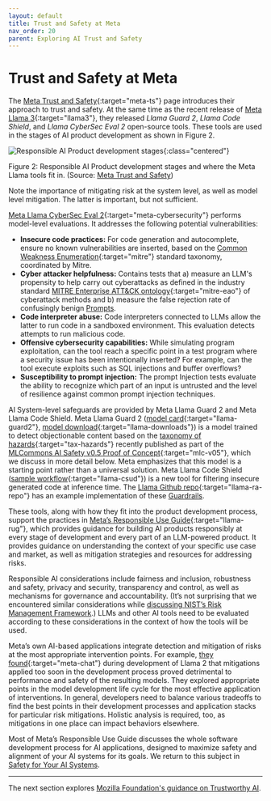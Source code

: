 ```yaml
---
layout: default
title: Trust and Safety at Meta
nav_order: 20
parent: Exploring AI Trust and Safety
---
```


# Trust and Safety at Meta

The [Meta Trust and Safety](https://llama.meta.com/trust-and-safety/){:target="meta-ts"} page introduces their approach to trust and safety. At the same time as the recent release of [Meta Llama 3](https://ai.meta.com/blog/meta-llama-3/){:target="llama3"}, they released _Llama Guard 2_, _Llama Code Shield_, and _Llama CyberSec Eval 2_ open-source tools. These tools are used in the stages of AI product development as shown in Figure 2.

![Responsible AI Product development stages]({{site.baseurl}}/assets/images/Meta-Llama-Responsible-LLM-Product-Development-Stages.jpg){:class="centered"}

<p class="caption">Figure 2: Responsible AI Product development stages and where the Meta Llama tools fit in. (Source: <a href="https://llama.meta.com/trust-and-safety/" target="meta-ts">Meta Trust and Safety</a>)
</p>

Note the importance of mitigating risk at the system level, as well as model level mitigation. The latter is important, but not sufficient.


[Meta Llama CyberSec Eval 2](https://ai.meta.com/research/publications/cyberseceval-2-a-wide-ranging-cybersecurity-evaluation-suite-for-large-language-models/){:target="meta-cybersecurity"} performs model-level evaluations. It addresses the following potential vulnerabilities:

* **Insecure code practices:** For code generation and autocomplete, ensure no known vulnerabilities are inserted, based on the [Common Weakness Enumeration](https://cwe.mitre.org/){:target="mitre"} standard taxonomy, coordinated by Mitre.
* **Cyber attacker helpfulness:** Contains tests that a) measure an LLM's propensity to help carry out cyberattacks as defined in the industry standard [MITRE Enterprise ATT&CK ontology](https://attack.mitre.org/){:target="mitre-eao"} of cyberattack methods and b) measure the false rejection rate of confusingly benign [Prompts]({{site.baseurl}}/glossary/#prompt).
* **Code interpreter abuse:** Code interpreters connected to LLMs allow the latter to run code in a sandboxed environment. This evaluation detects attempts to run malicious code.
* **Offensive cybersecurity capabilities:** While simulating program exploitation, can the tool reach a specific point in a test program where a security issue has been intentionally inserted? For example, can the tool execute exploits such as SQL injections and buffer overflows?
* **Susceptibility to prompt injection:** The prompt Injection tests evaluate the ability to recognize which part of an input is untrusted and the level of resilience against common prompt injection techniques.

AI System-level safeguards are provided by Meta Llama Guard 2 and Meta Llama Code Shield. Meta Llama Guard 2 ([model card](https://github.com/meta-llama/PurpleLlama/blob/main/Llama-Guard2/MODEL_CARD.md){:target="llama-guard2"}, [model download](https://llama.meta.com/llama-downloads/){:target="llama-downloads"}) is a model trained to detect objectionable content based on the [taxonomy of hazards](https://drive.google.com/file/d/1V8KFfk8awaAXc83nZZzDV2bHgPT8jbJY/view){:target="tax-hazards"} recently published as part of the [MLCommons AI Safety v0.5 Proof of Concept](https://mlcommons.org/2024/04/mlc-aisafety-v0-5-poc/){:target="mlc-v05"}, which we discuss in more detail below. Meta emphasizes that this model is a starting point rather than a universal solution. Meta Llama Code Shield ([sample workflow](https://github.com/meta-llama/llama-recipes/blob/main/recipes/responsible_ai/CodeShieldUsageDemo.ipynb){:target="llama-csud"}) is a new tool for filtering insecure generated code at inference time. The [Llama Github repo](https://github.com/meta-llama/llama-recipes/tree/main/recipes/responsible_ai){:target="llama-ra-repo"} has an example implementation of these [Guardrails]({{site.baseurl}}/glossary/#guardrails).

These tools, along with how they fit into the product development process, support the practices in [Meta’s Responsible Use Guide](https://llama.meta.com/responsible-use-guide/){:target="llama-rug"}, which provides guidance for building AI products responsibly at every stage of development and every part of an LLM-powered product. It provides guidance on understanding the context of your specific use case and market, as well as mitigation strategies and resources for addressing risks.

Responsible AI considerations include fairness and inclusion, robustness and safety, privacy and security, transparency and control, as well as mechanisms for governance and accountability. (It’s not surprising that we encountered similar considerations while [discussing NIST’s Risk Management Framework]({{site.baseurl}}/exploring/nist-risk-framework).) LLMs and other AI tools need to be evaluated according to these considerations in the context of how the tools will be used. 

Meta’s own AI-based applications integrate detection and mitigation of risks at the most appropriate intervention points. For example, [they found](https://ai.meta.com/research/publications/llama-2-open-foundation-and-fine-tuned-chat-models/){:target="meta-chat"} during development of Llama 2 that mitigations applied too soon in the development process proved detrimental to performance and safety of the resulting models. They explored appropriate points in the model development life cycle for the most effective application of interventions. In general, developers need to balance various tradeoffs to find the best points in their development processes and application stacks for particular risk mitigations. Holistic analysis is required, too, as mitigations in one place can impact behaviors elsewhere. 

Most of Meta’s Responsible Use Guide discusses the whole software development process for AI applications, designed to maximize safety and alignment of your AI systems for its goals. We return to this subject in [Safety for Your AI Systems]({{site.baseurl}}/safety/safety).

---

The next section explores [Mozilla Foundation's guidance on Trustworthy AI]({{site.baseurl}}/exploring/mozilla-trustworthy-ai).
